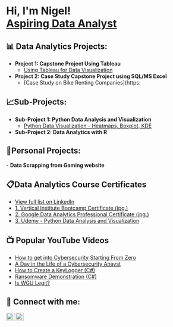 <h1>Hi, I'm Nigel! <br/><a href="https://github.com/nigelninetee6/nigelninetee6.github.io">Aspiring Data Analyst</a>

<h2>📊 Data Analytics Projects:</h2>

- <b>Project 1: Capstone Project Using Tableau</b>
  - [Using Tableau for Data Visualization](https://github.com/nigelninetee6/Capstone-Project---Tableau#capstone-project---tableau)
- <b>Project 2: Case Study Capstone Project using SQL/MS Excel</b>
  - [Case Study on Bike Renting Companies](https:
  
<h2>📈Sub-Projects:</h2>

- <b>Sub-Project 1: Python Data Analysis and Visualization</b>
  - [Python Data Visualization - Heatmaps, Boxplot, KDE](https://github.com/nigelninetee6/Heatmaps)
- <b>Sub-Project 2: Data Analytics with R</b>

<h2>📝Personal Projects:</h2>
 - <b>Data Scrapping from Gaming website</b>


<h2>📋Data Analytics Course Certificates</h2>

- [View full list on LinkedIn](https://www.linkedin.com/in/nigelim1996/)</b>
- [1. Vertical Institute Bootcamp Certificate (jpg.)](https://github.com/joshmadakor1/DecrypterPOC)
- [2. Google Data Analytics Professional Certificate (jpg.)](https://github.com/joshmadakor1/Key-Logger-With-Email)
- [3. Udemy - Python Data Analysis and Visualization](https://docs.google.com/document/d/e/2PACX-1vRA_Umhtk5oFW7pqCKN6ejbUjcFthbPFghBgs7ZDQBcT0lqVEQ2crSfbe18t4Ogg4vsOUmdUZKvz8HC/pub)
  

<h2>📺 Popular YouTube Videos</h2>

- [How to get into Cybersecurity Starting From Zero](https://www.youtube.com/watch?v=a83ASGn_V_s)
- [A Day in the Life of a Cybersecurity Anayst](https://www.youtube.com/watch?v=uHy3oM7NnoU)
- [How to Create a KeyLogger (C#)](https://www.youtube.com/watch?v=N-L9hklSlNk)
- [Ransomware Demonstration (C#)](https://www.youtube.com/watch?v=OfvdQeh79s0)
- [Is WGU Legit?](https://www.youtube.com/watch?v=E2MwRWxDBkA)

<h2> 🤳 Connect with me:</h2>

[<img align="left" alt="JoshMadakor | LinkedIn" width="22px" src="https://cdn.jsdelivr.net/npm/simple-icons@v3/icons/linkedin.svg" />][linkedin]
[<img align="left" alt="JoshMadakor | Instagram" width="22px" src="https://cdn.jsdelivr.net/npm/simple-icons@v3/icons/instagram.svg" />][instagram]

[instagram]: https://www.instagram.com/nigelninetee6/
[linkedin]: https://www.linkedin.com/in/nigelim1996/

<!--
**joshmadakor1/joshmadakor1** is a ✨ _special_ ✨ repository because its `README.md` (this file) appears on your GitHub profile.

Here are some ideas to get you started:

- 🔭 I’m currently working on ...
- 🌱 I’m currently learning ...
- 👯 I’m looking to collaborate on ...
- 🤔 I’m looking for help with ...
- 💬 Ask me about ...
- 📫 How to reach me: ...
- 😄 Pronouns: ...
- ⚡ Fun fact: ...
-->
